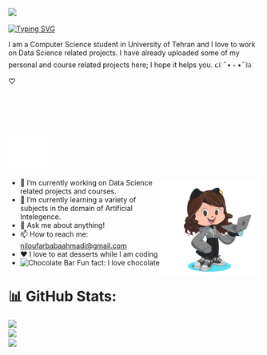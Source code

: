 
<!-- 
[![Typing SVG](https://readme-typing-svg.demolab.com?font=Pacifico&duration=10000&pause=1000&color=F784ED&width=435&lines=Hello+everyone!+This+is+Niloufar.)](https://git.io/typing-svg) ʕ •ᴥ•ʔ -->

![](https://komarev.com/ghpvc/?username=nilix-ba)

[![Typing SVG](https://readme-typing-svg.demolab.com?font=Pacifico&duration=10000&pause=1000&color=F758D9&width=435&lines=Hello+everyone!+This+is+Niloufar.++%CA%95+%E2%80%A2%E1%B4%A5%E2%80%A2%CA%94)](https://git.io/typing-svg)

I am a Computer Science student in University of Tehran and I love to work on Data Science related projects. I have already uploaded some of my personal and course related projects here; I hope it helps you.  ૮꒰ ˶• ༝ •˶꒱ა ♡

<br/><br/>

# <img align="center" src="About Me_.svg" height="80" width="80" /> 


<img align="right" src="ezgif.com-gif-maker.gif" height="200" width="200" /> 

* 🔭 I’m currently working on Data Science related projects and courses.
* 🌱 I’m currently learning a variety of subjects in the domain of Artificial Intelegence.
* 💬 Ask me about anything!
* 📫 How to reach me: niloufarbabaahmadi@gmail.com
* ❤️ I love to eat desserts while I am coding 
* <img src="https://raw.githubusercontent.com/Tarikul-Islam-Anik/Animated-Fluent-Emojis/master/Emojis/Food/Chocolate%20Bar.png" alt="Chocolate Bar" width="25" height="25" /> Fun fact: I love chocolate 
   
#

# 📊 GitHub Stats:
![](https://github-readme-stats.vercel.app/api?username=nilix-ba&theme=dracula&hide_border=false&include_all_commits=false&count_private=false)<br/>
![](https://github-readme-streak-stats.herokuapp.com/?user=nilix-ba&theme=dracula&hide_border=false)<br/>
![](https://github-readme-stats.vercel.app/api/top-langs/?username=nilix-ba&theme=dracula&hide_border=false&include_all_commits=false&count_private=false&layout=compact)




<!-- - 👀 I’m interested in ...
- 🌱 I’m currently learning ...
- 💞️ I’m looking to collaborate on ...
- 📫 How to reach me ... -->

<!---
nilix-ba/nilix-ba is a ✨ special ✨ repository because its `README.md` (this file) appears on your GitHub profile.
You can click the Preview link to take a look at your changes.
--->
